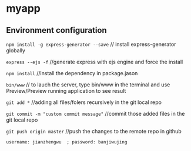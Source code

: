 # myapp 
## Environment configuration
`npm install -g express-generator --save` 
// install express-generator globally 

`express --ejs -f` 
//generate express with ejs engine and force the install

`npm install` 
//install the dependency in package.jason

`bin/www`
// to lauch the server, type bin/www in the terminal and use Preview/Preview running application to see result

`git add *` 
//adding all files/folers recursively in the git local repo

`git commit -m "custom commit message"` 
//commit those added files in the git local repo

`git push origin master` 
//push the changes to the remote repo in github 

`username: jianzhengwu  ; password: banjiwujing`

